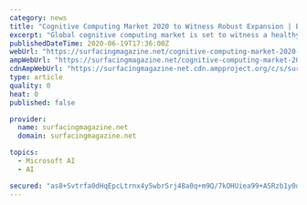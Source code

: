 ```yaml
---
category: news
title: "Cognitive Computing Market 2020 to Witness Robust Expansion | Enterra Solutions; Numenta; Vicarious; SparkCognition; TIBCO Software Inc.; and others"
excerpt: "Global cognitive computing market is set to witness a healthy CAGR of 32.13% in the forecast period of 2019- 2026. The report contains data of the base year 2018 and historic year 2017. Rising adoption of cloud based technology and technological advancement & development in cognitive computing is the factor for the market growth."
publishedDateTime: 2020-06-19T17:36:00Z
webUrl: "https://surfacingmagazine.net/cognitive-computing-market-2020-to-witness-robust-expansion-enterra-solutions-numenta-vicarious-sparkcognition-tibco-software-inc-and-others/"
ampWebUrl: "https://surfacingmagazine.net/cognitive-computing-market-2020-to-witness-robust-expansion-enterra-solutions-numenta-vicarious-sparkcognition-tibco-software-inc-and-others/amp/"
cdnAmpWebUrl: "https://surfacingmagazine-net.cdn.ampproject.org/c/s/surfacingmagazine.net/cognitive-computing-market-2020-to-witness-robust-expansion-enterra-solutions-numenta-vicarious-sparkcognition-tibco-software-inc-and-others/amp/"
type: article
quality: 0
heat: 0
published: false

provider:
  name: surfacingmagazine.net
  domain: surfacingmagazine.net

topics:
  - Microsoft AI
  - AI

secured: "as8+Svtrfa0dHqEpcLtrnx4y5wbrSrj48a0q+m9Q/7kOHUiea99+ASRzb1y0qcObR8unvMO784KhIvhsodNJfbcUwNpuJC3sa61SWdpQD8hSEsC3g4ZUg183m4dmnZVKlLcQD6NL5CVeZPAGuK/OGY3Gx1c1dAxdls02VhmkF+CrkyWCVrbKurU+ACO69pYbTZwqEFLbJXqiiB+wJWmt3oyNajACIh8GpD0G7bTO5R0x8FITDJju6zGtGEJYgmK7hpI5JqWassXTDdTHmqLxb5NUeobUDyqBvpfxf8itfhF6iPrRorTYlySo+V1wG2mnIVqZvQ1XwpySPuLd099dNw==;OfgK7hebEDUSnAqV0DPZrQ=="
---
```


